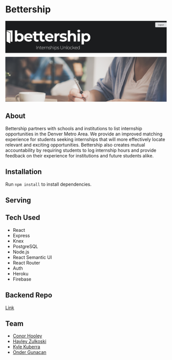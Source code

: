 # Bettership

![site image](screenshot.jpg)

## About
Bettership partners with schools and institutions to list internship opportunities in the Denver Metro Area. We provide an improved matching experience for students seeking internships that will more effectively locate relevant and exciting opportunities. Bettership also creates mutual accountability by requiring students to log internship hours and provide feedback on their experience for institutions and future students alike.

## Installation

Run `npm install` to install dependencies.

## Serving
## Tech Used
- React
- Express
- Knex
- PostgreSQL
- Node.js
- React Semantic UI
- React Router
- Auth
- Heroku
- Firebase

## Backend Repo

[Link](https://github.com/cchooley/CHOK-server)

## Team

- [Conor Hooley](https://github.com/cchooley)
- [Hayley Zulkoski](https://github.com/hayz999)
- [Kyle Kuberra](https://github.com/kkuberra)
- [Onder Gunacan](https://github.com/Gunacan)
